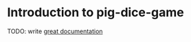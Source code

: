 # Introduction to pig-dice-game

TODO: write [great documentation](http://jacobian.org/writing/what-to-write/)

